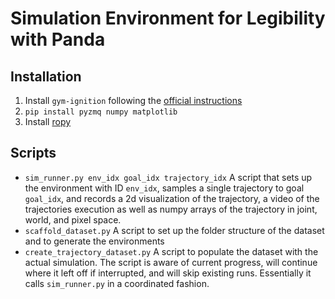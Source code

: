 # Simulation Environment for Legibility with Panda

## Installation

1. Install `gym-ignition` following the [official instructions](https://github.com/robotology/gym-ignition#setup)
2. `pip install pyzmq numpy matplotlib`
3. Install [ropy](https://github.com/FirefoxMetzger/ropy)

## Scripts

- `sim_runner.py env_idx goal_idx trajectory_idx` A script that sets up the
  environment with ID `env_idx`, samples a single trajectory to goal `goal_idx`,
  and records a 2d visualization of the trajectory, a video of the trajectories
  execution as well as numpy arrays of the trajectory in joint, world, and pixel
  space.
- `scaffold_dataset.py` A script to set up the folder structure of the dataset
  and to generate the environments
- `create_trajectory_dataset.py` A script to populate the dataset with the
  actual simulation. The script is aware of current progress, will continue
  where it left off if interrupted, and will skip existing runs. Essentially it
  calls `sim_runner.py` in a coordinated fashion.
